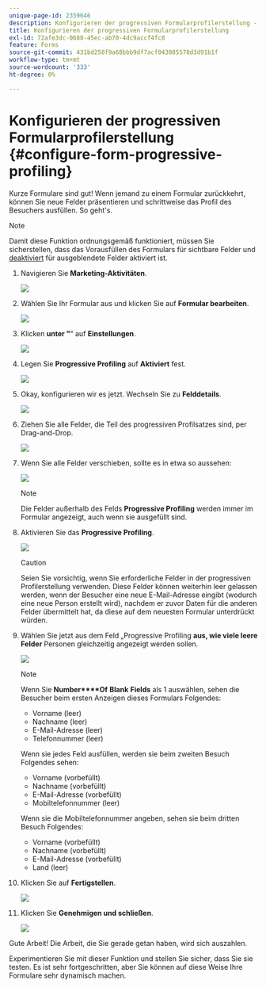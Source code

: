 ```yaml
---
unique-page-id: 2359646
description: Konfigurieren der progressiven Formularprofilerstellung - Marketo-Dokumente - Produktdokumentation
title: Konfigurieren der progressiven Formularprofilerstellung
exl-id: 72afe3dc-0688-45ec-ab70-4dc9accf4fc8
feature: Forms
source-git-commit: 431bd258f9a68bbb9df7acf043085578d3d91b1f
workflow-type: tm+mt
source-wordcount: '333'
ht-degree: 0%

---
```


# Konfigurieren der progressiven Formularprofilerstellung {#configure-form-progressive-profiling}

Kurze Formulare sind gut! Wenn jemand zu einem Formular zurückkehrt, können Sie neue Felder präsentieren und schrittweise das Profil des Besuchers ausfüllen. So geht&#39;s.

>[!NOTE]
>
>Damit diese Funktion ordnungsgemäß funktioniert, müssen Sie sicherstellen, dass das Vorausfüllen des Formulars für sichtbare Felder und [deaktiviert](/help/marketo/product-docs/demand-generation/forms/form-fields/disable-pre-fill-for-a-form-field.md) für ausgeblendete Felder aktiviert ist.

1. Navigieren Sie **Marketing-Aktivitäten**.

   ![](assets/ma-1.png)

1. Wählen Sie Ihr Formular aus und klicken Sie auf **Formular bearbeiten**.

   ![](assets/image2014-9-15-12-3a31-3a20.png)

1. Klicken **unter &quot;**&quot; auf **Einstellungen**.

   ![](assets/image2014-9-15-12-3a31-3a29.png)

1. Legen Sie **Progressive Profiling** auf **Aktiviert** fest.

   ![](assets/image2014-9-15-12-3a31-3a47.png)

1. Okay, konfigurieren wir es jetzt. Wechseln Sie zu **Felddetails**.

   ![](assets/image2014-9-15-12-3a31-3a55.png)

1. Ziehen Sie alle Felder, die Teil des progressiven Profilsatzes sind, per Drag-and-Drop.

   ![](assets/image2014-9-15-12-3a32-3a3.png)

1. Wenn Sie alle Felder verschieben, sollte es in etwa so aussehen:

   ![](assets/image2014-9-15-12-3a32-3a12.png)

   >[!NOTE]
   >
   >Die Felder außerhalb des Felds **Progressive Profiling** werden immer im Formular angezeigt, auch wenn sie ausgefüllt sind.

1. Aktivieren Sie das **Progressive Profiling**.

   ![](assets/image2014-9-15-12-3a32-3a19.png)

   >[!CAUTION]
   >
   >Seien Sie vorsichtig, wenn Sie erforderliche Felder in der progressiven Profilerstellung verwenden. Diese Felder können weiterhin leer gelassen werden, wenn der Besucher eine neue E-Mail-Adresse eingibt (wodurch eine neue Person erstellt wird), nachdem er zuvor Daten für die anderen Felder übermittelt hat, da diese auf dem neuesten Formular unterdrückt würden.

1. Wählen Sie jetzt aus dem Feld „Progressive Profiling **aus, wie viele leere Felder** Personen gleichzeitig angezeigt werden sollen.

   ![](assets/image2014-9-15-12-3a32-3a26.png)

   >[!NOTE]
   >
   >Wenn Sie **Number****Of** **Blank** **Fields** als 1 auswählen, sehen die Besucher beim ersten Anzeigen dieses Formulars Folgendes:
   >
   >* Vorname (leer)
   >* Nachname (leer)
   >* E-Mail-Adresse (leer)
   >* Telefonnummer (leer)
   >
   >Wenn sie jedes Feld ausfüllen, werden sie beim zweiten Besuch Folgendes sehen:
   >
   >* Vorname (vorbefüllt)
   >* Nachname (vorbefüllt)
   >* E-Mail-Adresse (vorbefüllt)
   >* Mobiltelefonnummer (leer)
   >
   >Wenn sie die Mobiltelefonnummer angeben, sehen sie beim dritten Besuch Folgendes:
   >
   >* Vorname (vorbefüllt)
   >* Nachname (vorbefüllt)
   >* E-Mail-Adresse (vorbefüllt)
   >* Land (leer)

1. Klicken Sie auf **Fertigstellen**.

   ![](assets/image2014-9-15-12-3a33-3a35.png)

1. Klicken Sie **Genehmigen und schließen**.

   ![](assets/image2014-9-15-12-3a33-3a45.png)

Gute Arbeit! Die Arbeit, die Sie gerade getan haben, wird sich auszahlen.

Experimentieren Sie mit dieser Funktion und stellen Sie sicher, dass Sie sie testen. Es ist sehr fortgeschritten, aber Sie können auf diese Weise Ihre Formulare sehr dynamisch machen.
